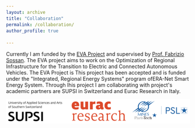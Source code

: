 ```yaml
---
layout: archive
title: "Collaboration"
permalink: /collaboration/ 
author_profile: true

---
```


Currently I am funded by the [EVA Project](https://evaproject.eu/) and supervised by [Prof. Fabrizio Sossan](https://cv.archives-ouvertes.fr/fabrizio-sossan). The EVA project aims to work on the Optimization of Regional Infrastructure for the Transition to Electric and Connected Autonomous Vehicles. The EVA Project is  This project has been accepted and is funded under the "Integrated, Regional Energy Systems" program ofERA-Net Smart Energy System. Through Ihis project I am collaborating with  project's academic partners are SUPSI in Switzerland and Eurac Research in Italy.

![](https://github.com/BiswarupM/BiswarupM.github.io/blob/master/images/EVA_Partners2.png)


